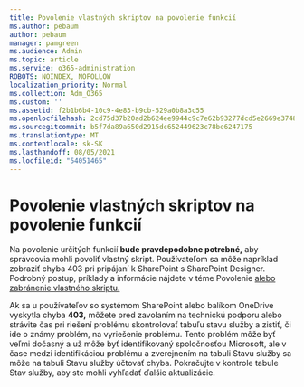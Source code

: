 ```yaml
---
title: Povolenie vlastných skriptov na povolenie funkcií
ms.author: pebaum
author: pebaum
manager: pamgreen
ms.audience: Admin
ms.topic: article
ms.service: o365-administration
ROBOTS: NOINDEX, NOFOLLOW
localization_priority: Normal
ms.collection: Adm_O365
ms.custom: ''
ms.assetid: f2b1b6b4-10c9-4e83-b9cb-529a0b8a3c55
ms.openlocfilehash: 2cd75d37b20ad2b624ee9944c9c7e62b93277dcd5e2669e3748647636d99e1b0
ms.sourcegitcommit: b5f7da89a650d2915dc652449623c78be6247175
ms.translationtype: MT
ms.contentlocale: sk-SK
ms.lasthandoff: 08/05/2021
ms.locfileid: "54051465"
---
```

# <a name="allow-custom-script-to-enable-features"></a>Povolenie vlastných skriptov na povolenie funkcií

Na povolenie určitých funkcií **bude pravdepodobne potrebné,** aby správcovia mohli povoliť vlastný skript. Používateľom sa môže napríklad zobraziť chyba 403 pri pripájaní k SharePoint s SharePoint Designer. Podrobný postup, príklady a informácie nájdete v téme Povolenie [alebo zabránenie vlastného skriptu.](https://docs.microsoft.com/sharepoint/allow-or-prevent-custom-script)

Ak sa u používateľov so systémom SharePoint alebo balíkom OneDrive vyskytla [](https://admin.microsoft.com/AdminPortal/Home#/servicehealth) chyba **403,** môžete pred zavolaním na technickú podporu alebo strávite čas pri riešení problému skontrolovať tabuľu stavu služby a zistiť, či ide o známy problém, na vyriešenie problému. Tento problém môže byť veľmi dočasný a už môže byť identifikovaný spoločnosťou Microsoft, ale v čase medzi identifikáciou problému a zverejnením na tabuli Stavu služby sa môže na tabuli Stavu služby účtovať chyba. Pokračujte v kontrole tabule Stav služby, aby ste mohli vyhľadať ďalšie aktualizácie.


